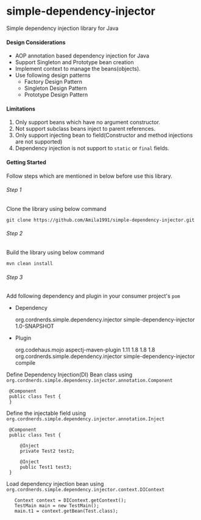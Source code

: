 # simple-dependency-injector
Simple dependency injection library for Java

#### Design Considerations
* AOP annotation based dependency injection for Java
* Support Singleton and Prototype bean creation
* Implement context to manage the beans(objects).
* Use following design patterns
    * Factory Design Pattern
    * Singleton Design Pattern
    * Prototype Design Pattern
    
#### Limitations
1. Only support beans which have no argument constructor.
2. Not support subclass beans inject to parent references.
3. Only support injecting bean to field(Constructor and method injections are not supported) 
4. Dependency injection is not support to `static` or `final` fields. 

#### Getting Started

Follow steps which are mentioned in below before use this library.

###### Step 1
Clone the library using below command
 
 `git clone https://github.com/Amila1991/simple-dependency-injector.git`
 
###### Step 2
Build the library using below command

`mvn clean install`

###### Step 3

Add following dependency and plugin in your consumer project's `pom` 
* Dependency


    <dependency>
        <groupId>org.cordnerds.simple.dependency.injector</groupId>
        <artifactId>simple-dependency-injector</artifactId>
        <version>1.0-SNAPSHOT</version>
    </dependency>
        
 
 
* Plugin


    <plugin>
        <groupId>org.codehaus.mojo</groupId>
        <artifactId>aspectj-maven-plugin</artifactId>
        <version>1.11</version>
        <configuration>
            <complianceLevel>1.8</complianceLevel>
            <source>1.8</source>
            <target>1.8</target>
            <aspectLibraries>
                <aspectLibrary>
                    <groupId>org.cordnerds.simple.dependency.injector</groupId>
                    <artifactId>simple-dependency-injector</artifactId>
                </aspectLibrary>
            </aspectLibraries>
        </configuration>
        <executions>
            <execution>
                <goals>
                    <goal>compile</goal>
                </goals>
            </execution>
        </executions>
    </plugin>

 
 
 Define Dependency Injection(DI) Bean class using `org.cordnerds.simple.dependency.injector.annotation.Component`
 

     @Component
     public class Test {
     }
     
 Define the injectable field using `org.cordnerds.simple.dependency.injector.annotation.Inject`
 
     @Component
     public class Test {
     
         @Inject
         private Test2 test2;
     
         @Inject
         public Test1 test3;
     }
  
Load dependency injection bean using `org.cordnerds.simple.dependency.injector.context.DIContext`
 
       Context context = DIContext.getContext();
       TestMain main = new TestMain();
       main.t1 = context.getBean(Test.class);
     

